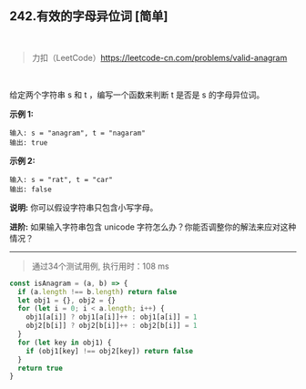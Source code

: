 
## 242.有效的字母异位词 [简单]

<br />

> 力扣（LeetCode）https://leetcode-cn.com/problems/valid-anagram

<br />

给定两个字符串 s 和 t ，编写一个函数来判断 t 是否是 s 的字母异位词。

**示例 1:**

```
输入: s = "anagram", t = "nagaram"
输出: true
```

**示例 2:**

```
输入: s = "rat", t = "car"
输出: false
```

**说明:**
你可以假设字符串只包含小写字母。

**进阶:**
如果输入字符串包含 unicode 字符怎么办？你能否调整你的解法来应对这种情况？

---

> 通过34个测试用例, 执行用时：108 ms

```js
const isAnagram = (a, b) => {
  if (a.length !== b.length) return false
  let obj1 = {}, obj2 = {}
  for (let i = 0; i < a.length; i++) {
    obj1[a[i]] ? obj1[a[i]]++ : obj1[a[i]] = 1
    obj2[b[i]] ? obj2[b[i]]++ : obj2[b[i]] = 1
  }
  for (let key in obj1) {
    if (obj1[key] !== obj2[key]) return false
  }
  return true
}
```
